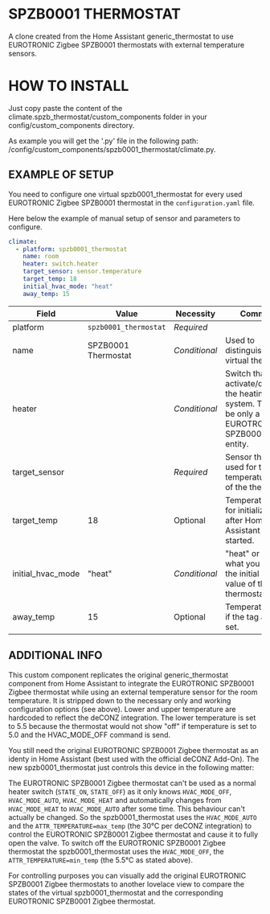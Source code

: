 # SPZB0001 THERMOSTAT
A clone created from the Home Assistant generic_thermostat to use EUROTRONIC Zigbee SPZB0001 thermostats with external temperature sensors.

# HOW TO INSTALL
Just copy paste the content of the climate.spzb_thermostat/custom_components folder in your config/custom_components directory.

As example you will get the '.py' file in the following path: /config/custom_components/spzb0001_thermostat/climate.py.

## EXAMPLE OF SETUP
You need to configure one virtual spzb0001_thermostat for every used EUROTRONIC Zigbee SPZB0001 thermostat in the `configuration.yaml` file.

Here below the example of manual setup of sensor and parameters to configure.
```yaml
climate:
  - platform: spzb0001_thermostat
    name: room
    heater: switch.heater
    target_sensor: sensor.temperature
    target_temp: 18    
    initial_hvac_mode: "heat"
    away_temp: 15
```

Field | Value | Necessity | Comments
--- | --- | --- | ---
platform | `spzb0001_thermostat` | *Required* |
name| SPZB0001 Thermostat | *Conditional* | Used to distinguish the virtual thermostats
heater |  | *Conditional* | Switch that will activate/deactivate the heating system. This can be only a single EUROTRONIC SPZB0001 Zigbee entity.
target_sensor |  | *Required* | Sensor that is used for the actual temperature input of the thermostat.
target_temp | 18 | Optional |Temperature used for initialization after Home Assistant has started.
initial_hvac_mode | "heat" | *Conditional* | "heat" or "off", what you prefer as the initial startup value of the thermostat.
away_temp | 15 | Optional | Temperature used if the tag away is set.

## ADDITIONAL INFO
This custom component replicates the original generic_thermostat component from Home Assistant to integrate the EUROTRONIC SPZB0001 Zigbee thermostat while using an external temperature sensor for the room temperature. It is stripped down to the necessary only and working configuration options (see above). Lower and upper temperature are hardcoded to reflect the deCONZ integration. The lower temperature is set to 5.5 because the thermostat would not show "off" if temperature is set to 5.0 and the HVAC_MODE_OFF command is send.

You still need the original EUROTRONIC SPZB0001 Zigbee thermostat as an identy in Home Assistant (best used with the official deCONZ Add-On). The new spzb0001_thermostat just controls this device in the following matter:

The EUROTRONIC SPZB0001 Zigbee thermostat can't be used as a normal heater switch (`STATE_ON`, `STATE_OFF`) as it only knows `HVAC_MODE_OFF`, `HVAC_MODE_AUTO`, `HVAC_MODE_HEAT` and automatically changes from `HVAC_MODE_HEAT` to `HVAC_MODE_AUTO` after some time. This behaviour can't actually be changed. So the spzb0001_thermostat uses the `HVAC_MODE_AUTO` and the `ATTR_TEMPERATURE=max_temp` (the 30°C per deCONZ integration) to control the EUROTRONIC SPZB0001 Zigbee thermostat and cause it to fully open the valve.
To switch off the EUROTRONIC SPZB0001 Zigbee thermostat the spzb0001_thermostat uses the `HVAC_MODE_OFF`, the `ATTR_TEMPERATURE=min_temp` (the 5.5°C as stated above).

For controlling purposes you can visually add the original EUROTRONIC SPZB0001 Zigbee thermostats to another lovelace view to compare the states of the virtual spzb0001_thermostat and the corresponding EUROTRONIC SPZB0001 Zigbee thermostat.
